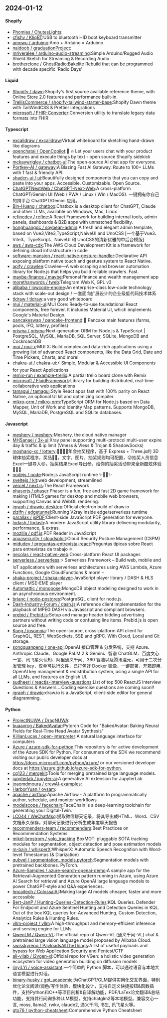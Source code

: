## 2024-01-12

#### Shopify
* [Phomias / ChutesLights](https://github.com/Phomias/ChutesLights):
* [cfishy / KliqBT](https://github.com/cfishy/KliqBT):USB to bluetooth HID boot keyboard transmitter
* [amowu / arduimo](https://github.com/amowu/arduimo):Amo + Arduino = Arduimo
* [naidoob / graduationProject](https://github.com/naidoob/graduationProject):
* [mriveralee / arduino-audio-streaming](https://github.com/mriveralee/arduino-audio-streaming):Simple Arduino/Rugged Audio Shield Sketch for Streaming & Recording Audio
* [brotherclone / GhostRadio](https://github.com/brotherclone/GhostRadio):Bakelite Rebuild that can be programmed with decade specific 'Radio Days'

#### Liquid
* [Shopify / dawn](https://github.com/Shopify/dawn):Shopify's first source available reference theme, with Online Store 2.0 features and performance built-in.
* [TrellisCommerce / shopify-tailwind-starter-base](https://github.com/TrellisCommerce/shopify-tailwind-starter-base):Shopify Dawn theme with TailWindCSS & Prettier integrations
* [microsoft / FHIR-Converter](https://github.com/microsoft/FHIR-Converter):Conversion utility to translate legacy data formats into FHIR

#### Typescript
* [excalidraw / excalidraw](https://github.com/excalidraw/excalidraw):Virtual whiteboard for sketching hand-drawn like diagrams
* [openchatai / OpenCopilot](https://github.com/openchatai/OpenCopilot):🤖 🔥 Let your users chat with your product features and execute things by text - open source Shopify sidekick
* [mckaywrigley / chatbot-ui](https://github.com/mckaywrigley/chatbot-ui):The open-source AI chat app for everyone.
* [Portkey-AI / gateway](https://github.com/Portkey-AI/gateway):A Blazing Fast AI Gateway. Route to 100+ LLMs with 1 fast & friendly API.
* [shadcn-ui / ui](https://github.com/shadcn-ui/ui):Beautifully designed components that you can copy and paste into your apps. Accessible. Customizable. Open Source.
* [ChatGPTNextWeb / ChatGPT-Next-Web](https://github.com/ChatGPTNextWeb/ChatGPT-Next-Web):A cross-platform ChatGPT/Gemini UI (Web / PWA / Linux / Win / MacOS). 一键拥有你自己的跨平台 ChatGPT/Gemini 应用。
* [Bin-Huang / chatbox](https://github.com/Bin-Huang/chatbox):Chatbox is a desktop client for ChatGPT, Claude and other LLMs, available on Windows, Mac, Linux
* [refinedev / refine](https://github.com/refinedev/refine):A React Framework for building internal tools, admin panels, dashboards & B2B apps with unmatched flexibility.
* [honghuangdc / soybean-admin](https://github.com/honghuangdc/soybean-admin):A fresh and elegant admin template, based on Vue3,Vite3,TypeScript,NaiveUI and UnoCSS [一个基于Vue3、Vite3、TypeScript、NaiveUI 和 UnoCSS的清新优雅的中后台模版]
* [aws / aws-cdk](https://github.com/aws/aws-cdk):The AWS Cloud Development Kit is a framework for defining cloud infrastructure in code
* [software-mansion / react-native-gesture-handler](https://github.com/software-mansion/react-native-gesture-handler):Declarative API exposing platform native touch and gesture system to React Native.
* [apify / crawlee](https://github.com/apify/crawlee):Crawlee—A web scraping and browser automation library for Node.js that helps you build reliable crawlers. Fast.
* [maybe-finance / maybe](https://github.com/maybe-finance/maybe):Personal finance and wealth management app
* [morethanwords / tweb](https://github.com/morethanwords/tweb):Telegram Web K, GPL v3
* [alibaba / lowcode-engine](https://github.com/alibaba/lowcode-engine):An enterprise-class low-code technology stack with scale-out design / 一套面向扩展设计的企业级低代码技术体系
* [tldraw / tldraw](https://github.com/tldraw/tldraw):a very good whiteboard
* [mui / material-ui](https://github.com/mui/material-ui):MUI Core: Ready-to-use foundational React components, free forever. It includes Material UI, which implements Google's Material Design.
* [pancakeswap / pancake-frontend](https://github.com/pancakeswap/pancake-frontend):🥞 Pancake main features (farms, pools, IFO, lottery, profiles)
* [prisma / prisma](https://github.com/prisma/prisma):Next-generation ORM for Node.js & TypeScript | PostgreSQL, MySQL, MariaDB, SQL Server, SQLite, MongoDB and CockroachDB
* [mui / mui-x](https://github.com/mui/mui-x):MUI X: Build complex and data-rich applications using a growing list of advanced React components, like the Data Grid, Date and Time Pickers, Charts, and more!
* [chakra-ui / chakra-ui](https://github.com/chakra-ui/chakra-ui):⚡️ Simple, Modular & Accessible UI Components for your React Applications
* [remix-run / example-trellix](https://github.com/remix-run/example-trellix):A partial trello board clone with Remix
* [microsoft / FluidFramework](https://github.com/microsoft/FluidFramework):Library for building distributed, real-time collaborative web applications
* [tamagui / tamagui](https://github.com/tamagui/tamagui):Style React apps fast with 100% parity on React Native, an optional UI kit and optimizing compiler.
* [mikro-orm / mikro-orm](https://github.com/mikro-orm/mikro-orm):TypeScript ORM for Node.js based on Data Mapper, Unit of Work and Identity Map patterns. Supports MongoDB, MySQL, MariaDB, PostgreSQL and SQLite databases.

#### Javascript
* [meshery / meshery](https://github.com/meshery/meshery):Meshery, the cloud native manager
* [MHSanaei / 3x-ui](https://github.com/MHSanaei/3x-ui):Xray panel supporting multi-protocol multi-user expire day & traffic & ip limit (Vmess & Vless & Trojan & ShadowSocks)
* [moshang-xc / lottery](https://github.com/moshang-xc/lottery):🎉🌟✨🎈年会抽奖程序，基于 Express + Three.js的 3D 球体抽奖程序，奖品🧧🎁，文字，图片，抽奖规则均可配置，😜抽奖人员信息Excel一键导入😍，抽奖结果Excel导出😎，给你的抽奖活动带来全新酷炫体验🚀🚀🚀
* [nodejs / node](https://github.com/nodejs/node):Node.js JavaScript runtime ✨🐢🚀✨
* [sveltejs / kit](https://github.com/sveltejs/kit):web development, streamlined
* [vercel / next.js](https://github.com/vercel/next.js):The React Framework
* [phaserjs / phaser](https://github.com/phaserjs/phaser):Phaser is a fun, free and fast 2D game framework for making HTML5 games for desktop and mobile web browsers, supporting Canvas and WebGL rendering.
* [jgraph / drawio-desktop](https://github.com/jgraph/drawio-desktop):Official electron build of draw.io
* [zizifn / edgetunnel](https://github.com/zizifn/edgetunnel):Running V2ray inside edge/serverless runtime
* [parallax / jsPDF](https://github.com/parallax/jsPDF):Client-side JavaScript PDF generation for everyone.
* [lodash / lodash](https://github.com/lodash/lodash):A modern JavaScript utility library delivering modularity, performance, & extras.
* [mozilla / pdf.js](https://github.com/mozilla/pdf.js):PDF Reader in JavaScript
* [aquasecurity / cloudsploit](https://github.com/aquasecurity/cloudsploit):Cloud Security Posture Management (CSPM)
* [midudev / preguntas-entrevista-react](https://github.com/midudev/preguntas-entrevista-react):Preguntas típicas sobre React para entrevistas de trabajo ⚛️
* [necolas / react-native-web](https://github.com/necolas/react-native-web):Cross-platform React UI packages
* [serverless / serverless](https://github.com/serverless/serverless):⚡ Serverless Framework – Build web, mobile and IoT applications with serverless architectures using AWS Lambda, Azure Functions, Google CloudFunctions & more! –
* [shaka-project / shaka-player](https://github.com/shaka-project/shaka-player):JavaScript player library / DASH & HLS client / MSE-EME player
* [Automattic / mongoose](https://github.com/Automattic/mongoose):MongoDB object modeling designed to work in an asynchronous environment.
* [brianc / node-postgres](https://github.com/brianc/node-postgres):PostgreSQL client for node.js.
* [Dash-Industry-Forum / dash.js](https://github.com/Dash-Industry-Forum/dash.js):A reference client implementation for the playback of MPEG DASH via Javascript and compliant browsers.
* [prebid / Prebid.js](https://github.com/prebid/Prebid.js):Setup and manage header bidding advertising partners without writing code or confusing line items. Prebid.js is open source and free.
* [Kong / insomnia](https://github.com/Kong/insomnia):The open-source, cross-platform API client for GraphQL, REST, WebSockets, SSE and gRPC. With Cloud, Local and Git storage.
* [songquanpeng / one-api](https://github.com/songquanpeng/one-api):OpenAI 接口管理 & 分发系统，支持 Azure、Anthropic Claude、Google PaLM 2 & Gemini、智谱 ChatGLM、百度文心一言、讯飞星火认知、阿里通义千问、360 智脑以及腾讯混元，可用于二次分发管理 key，仅单可执行文件，已打包好 Docker 镜像，一键部署，开箱即用. OpenAI key management & redistribution system, using a single API for all LLMs, and features an English UI.
* [sudheerj / reactjs-interview-questions](https://github.com/sudheerj/reactjs-interview-questions):List of top 500 ReactJS Interview Questions & Answers....Coding exercise questions are coming soon!!
* [jgraph / drawio](https://github.com/jgraph/drawio):draw.io is a JavaScript, client-side editor for general diagramming.

#### Python
* [ProjectNUWA / DragNUWA](https://github.com/ProjectNUWA/DragNUWA):
* [buaavrcg / BakedAvatar](https://github.com/buaavrcg/BakedAvatar):Pytorch Code for "BakedAvatar: Baking Neural Fields for Real-Time Head Avatar Synthesis"
* [KillianLucas / open-interpreter](https://github.com/KillianLucas/open-interpreter):A natural language interface for computers
* [Azure / azure-sdk-for-python](https://github.com/Azure/azure-sdk-for-python):This repository is for active development of the Azure SDK for Python. For consumers of the SDK we recommend visiting our public developer docs at https://docs.microsoft.com/python/azure/ or our versioned developer docs at https://azure.github.io/azure-sdk-for-python.
* [cg123 / mergekit](https://github.com/cg123/mergekit):Tools for merging pretrained large language models.
* [jupyterlab / jupyter-ai](https://github.com/jupyterlab/jupyter-ai):A generative AI extension for JupyterLab
* [joaomdmoura / crewAI-examples](https://github.com/joaomdmoura/crewAI-examples):
* [HarborYuan / ovsam](https://github.com/HarborYuan/ovsam):
* [apache / airflow](https://github.com/apache/airflow):Apache Airflow - A platform to programmatically author, schedule, and monitor workflows
* [modelscope / facechain](https://github.com/modelscope/facechain):FaceChain is a deep-learning toolchain for generating your Digital-Twin.
* [LC044 / WeChatMsg](https://github.com/LC044/WeChatMsg):提取微信聊天记录，将其导出成HTML、Word、CSV文档永久保存，对聊天记录进行分析生成年度聊天报告
* [recommenders-team / recommenders](https://github.com/recommenders-team/recommenders):Best Practices on Recommendation Systems
* [mikel-brostrom / yolo_tracking](https://github.com/mikel-brostrom/yolo_tracking):BoxMOT: pluggable SOTA tracking modules for segmentation, object detection and pose estimation models
* [m-bain / whisperX](https://github.com/m-bain/whisperX):WhisperX: Automatic Speech Recognition with Word-level Timestamps (& Diarization)
* [qubvel / segmentation_models.pytorch](https://github.com/qubvel/segmentation_models.pytorch):Segmentation models with pretrained backbones. PyTorch.
* [Azure-Samples / azure-search-openai-demo](https://github.com/Azure-Samples/azure-search-openai-demo):A sample app for the Retrieval-Augmented Generation pattern running in Azure, using Azure AI Search for retrieval and Azure OpenAI large language models to power ChatGPT-style and Q&A experiences.
* [hpcaitech / ColossalAI](https://github.com/hpcaitech/ColossalAI):Making large AI models cheaper, faster and more accessible
* [Bert-JanP / Hunting-Queries-Detection-Rules](https://github.com/Bert-JanP/Hunting-Queries-Detection-Rules):KQL Queries. Defender For Endpoint and Azure Sentinel Hunting and Detection Queries in KQL. Out of the box KQL queries for: Advanced Hunting, Custom Detection, Analytics Rules & Hunting Rules.
* [vllm-project / vllm](https://github.com/vllm-project/vllm):A high-throughput and memory-efficient inference and serving engine for LLMs
* [QwenLM / Qwen-VL](https://github.com/QwenLM/Qwen-VL):The official repo of Qwen-VL (通义千问-VL) chat & pretrained large vision language model proposed by Alibaba Cloud.
* [swisskyrepo / PayloadsAllTheThings](https://github.com/swisskyrepo/PayloadsAllTheThings):A list of useful payloads and bypass for Web Application Security and Pentest/CTF
* [ali-vilab / i2vgen-xl](https://github.com/ali-vilab/i2vgen-xl):Official repo for VGen: a holistic video generation ecosystem for video generation building on diffusion models
* [linyiLYi / voice-assistant](https://github.com/linyiLYi/voice-assistant):一个简单的 Python 脚本，可以通过语音与本地大语言模型进行对话。
* [binary-husky / gpt_academic](https://github.com/binary-husky/gpt_academic):为ChatGPT/GLM提供实用化交互界面，特别优化论文阅读/润色/写作体验，模块化设计，支持自定义快捷按钮&函数插件，支持Python和C++等项目剖析&自译解功能，PDF/LaTex论文翻译&总结功能，支持并行问询多种LLM模型，支持chatglm2等本地模型。兼容文心一言, moss, llama2, rwkv, claude2, 通义千问, 书生, 讯飞星火等。
* [gto76 / python-cheatsheet](https://github.com/gto76/python-cheatsheet):Comprehensive Python Cheatsheet

